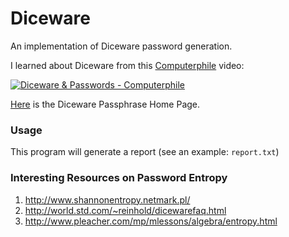 # Diceware
An implementation of Diceware password generation.

I learned about Diceware from this [Computerphile](https://www.youtube.com/channel/UC9-y-6csu5WGm29I7JiwpnA) video:

[![Diceware & Passwords - Computerphile](https://img.youtube.com/vi/Pe_3cFuSw1E/0.jpg)](https://www.youtube.com/watch?v=Pe_3cFuSw1E "Diceware & Passwords - Computerphile")

[Here](http://world.std.com/~reinhold/diceware.html) is the Diceware Passphrase Home Page.

### Usage
This program will generate a report (see an example: `report.txt`)

### Interesting Resources on Password Entropy
1. http://www.shannonentropy.netmark.pl/
2. http://world.std.com/~reinhold/dicewarefaq.html
3. http://www.pleacher.com/mp/mlessons/algebra/entropy.html
